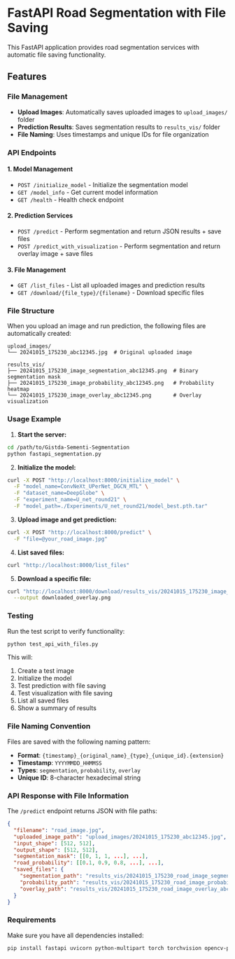 # FastAPI Road Segmentation with File Saving

This FastAPI application provides road segmentation services with automatic file saving functionality.

## Features

### File Management
- **Upload Images**: Automatically saves uploaded images to `upload_images/` folder
- **Prediction Results**: Saves segmentation results to `results_vis/` folder
- **File Naming**: Uses timestamps and unique IDs for file organization

### API Endpoints

#### 1. Model Management
- `POST /initialize_model` - Initialize the segmentation model
- `GET /model_info` - Get current model information
- `GET /health` - Health check endpoint

#### 2. Prediction Services
- `POST /predict` - Perform segmentation and return JSON results + save files
- `POST /predict_with_visualization` - Perform segmentation and return overlay image + save files

#### 3. File Management
- `GET /list_files` - List all uploaded images and prediction results
- `GET /download/{file_type}/{filename}` - Download specific files

### File Structure

When you upload an image and run prediction, the following files are automatically created:

```
upload_images/
└── 20241015_175230_abc12345.jpg  # Original uploaded image

results_vis/
├── 20241015_175230_image_segmentation_abc12345.png  # Binary segmentation mask
├── 20241015_175230_image_probability_abc12345.png   # Probability heatmap
└── 20241015_175230_image_overlay_abc12345.png       # Overlay visualization
```

### Usage Example

1. **Start the server:**
```bash
cd /path/to/Gistda-Sementi-Segmentation
python fastapi_segmentation.py
```

2. **Initialize the model:**
```bash
curl -X POST "http://localhost:8000/initialize_model" \
  -F "model_name=ConvNeXt_UPerNet_DGCN_MTL" \
  -F "dataset_name=DeepGlobe" \
  -F "experiment_name=U_net_round21" \
  -F "model_path=./Experiments/U_net_round21/model_best.pth.tar"
```

3. **Upload image and get prediction:**
```bash
curl -X POST "http://localhost:8000/predict" \
  -F "file=@your_road_image.jpg"
```

4. **List saved files:**
```bash
curl "http://localhost:8000/list_files"
```

5. **Download a specific file:**
```bash
curl "http://localhost:8000/download/results_vis/20241015_175230_image_overlay_abc12345.png" \
  --output downloaded_overlay.png
```

### Testing

Run the test script to verify functionality:
```bash
python test_api_with_files.py
```

This will:
1. Create a test image
2. Initialize the model
3. Test prediction with file saving
4. Test visualization with file saving
5. List all saved files
6. Show a summary of results

### File Naming Convention

Files are saved with the following naming pattern:
- **Format**: `{timestamp}_{original_name}_{type}_{unique_id}.{extension}`
- **Timestamp**: `YYYYMMDD_HHMMSS`
- **Types**: `segmentation`, `probability`, `overlay`
- **Unique ID**: 8-character hexadecimal string

### API Response with File Information

The `/predict` endpoint returns JSON with file paths:

```json
{
  "filename": "road_image.jpg",
  "uploaded_image_path": "upload_images/20241015_175230_abc12345.jpg",
  "input_shape": [512, 512],
  "output_shape": [512, 512],
  "segmentation_mask": [[0, 1, 1, ...], ...],
  "road_probability": [[0.1, 0.9, 0.8, ...], ...],
  "saved_files": {
    "segmentation_path": "results_vis/20241015_175230_road_image_segmentation_abc12345.png",
    "probability_path": "results_vis/20241015_175230_road_image_probability_abc12345.png",
    "overlay_path": "results_vis/20241015_175230_road_image_overlay_abc12345.png"
  }
}
```

### Requirements

Make sure you have all dependencies installed:
```bash
pip install fastapi uvicorn python-multipart torch torchvision opencv-python pillow numpy requests
```
